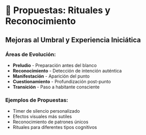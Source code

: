 # 🧘 Propuestas: Rituales y Reconocimiento

## Mejoras al Umbral y Experiencia Iniciática

### Áreas de Evolución:
- **Preludio** - Preparación antes del blanco
- **Reconocimiento** - Detección de intención auténtica
- **Manifestación** - Aparición del punto
- **Cuestionamiento** - Profundización post-punto
- **Transición** - Paso a habitante consciente

### Ejemplos de Propuestas:
- Timer de silencio personalizado
- Efectos visuales más sutiles
- Reconocimiento de patrones únicos
- Rituales para diferentes tipos cognitivos